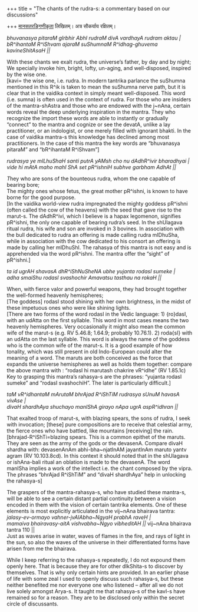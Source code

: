 +++
title = "The chants of the rudra-s: a commentary based on our discussions"

+++
[मानसतरङ्गिणीकृता](https://manasataramgini.wordpress.com/) लिखितम्। अत्र सौकर्याय रक्षितम्।

*bhuvanasya pitaraM gIrbhir AbhI rudraM divA vardhayA rudram aktau |  
bR^ihantaM R^iShvam ajaraM suShumnaM R^idhag-ghuvema kavineShitAsaH ||*

With these chants we exalt rudra, the universe’s father, by day and by
night;  
We specially invoke him, bright, lofty, un-aging, and well-disposed,
inspired by the wise one.  
\[kavi= the wise one, i.e. rudra. In modern tantrika parlance the
suShumna mentioned in this R^ik is taken to mean the suShumna nerve
path, but it is clear that in the vaidika context in simply meant
well-disposed. This word (i.e. sumna) is often used in the context of
rudra. For those who are insiders of the mantra-shAstra and those who
are endowed with the j\~nAna, certain words reveal the deep underlying
inspiration in the mantra. They who recognize the import these words are
able to instantly or gradually “connect” to the mantra and cognize or
see the devatA, unlike a lay practitioner, or an indologist, or one
merely filled with ignorant bhakti. In the case of vaidika mantra-s this
knowledge has declined among most practitioners. In the case of this
mantra the key words are “bhuvanasya pitaraM” and “bR^ihantaM
R^iShvam”\]

*rudrasya ye mILhuShaH santi putrA yAMsh cho nu dAdhR^ivir bharadhyai
|  
vide hi mAtA maho mahI ShA set pR^ishniH subhve garbham AdhAt ||*

*T*hey who are sons of the bounteous rudra, whom the one capable of
bearing bore;  
The mighty ones whose fetus, the great mother pR^ishni, is known to have
borne for the good purpose.  
\[In the vaidika world-view rudra impregnated the mighty goddess
pR^ishni (often called the cow of the heavens) with the seed that gave
rise to the marut-s. The dAdhR^ivi, which I believe is a hapax
legomenon, signifies pR^ishni, the only one capable of bearing rudra’s
seed. In the shUlagava ritual rudra, his wife and son are invoked in 3
bovines. In association with the bull dedicated to rudra an offering is
made calling rudra mIDhuSha, while in association with the cow dedicated
to his consort an offering is made by calling her mIDhuShI. The rahasya
of this mantra is not easy and is apprehended via the word pR^ishni. The
mantra offer the “sight” of pR^ishni.\]

*ta id ugrAH shavasA dhR^iShNuSheNA ubhe yujanta rodasI sumeke |  
adha smaiShu rodasI svashochir Amavatsu tasthau na rokaH ||*

When, with fierce valor and powerful weapons, they had brought together
the well-formed heavenly hemispheres;  
\[The goddess\] rodasI stood shining with her own brightness, in the
midst of these impetuous ones who were like shining lights.  
\[There are two forms of the word rodasI in the Vedic language: 1)
{ro}dasI, with an udAtta on the first syllable. This word in most cases
means the two heavenly hemispheres. Very occasionally it might also mean
the common wife of the marut-s (e.g. RV 5.46.8; 1.64.9; probably
10.76.1). 2) roda{sI} with an udAtta on the last syllable. This word is
always the name of the goddess who is the common wife of the marut-s. It
is a good example of how tonality, which was still present in old
Indo-European could alter the meaning of a word. The maruts are both
conceived as the force that expands the universe hemispheres as well as
holds them together: compare the above mantra with : “rodasI hi marutash
chakrire vR^idhe” (RV 1.85.1c) Key to grasping this mantra’s rahasya-s
are the phrases: “yujanta rodasI sumeke” and “rodasI svashochiH”. The
later is particularly difficult.\]

*taM vR^idhantaM mArutaM bhrAjad R^iShTiM rudrasya sUnuM havasA vivAse
|  
divaH shardhAya shuchayo manIShA girayo nApa ugrA aspR^idhran ||*

That exalted troop of marut-s, with blazing spears, the sons of rudra, I
seek with invocation; \[these\] pure compositions are to receive that
celestial army, the fierce ones who have battled, like mountains
\[receiving\] the rain.  
\[bhrajad-R^iShTi=blazing spears. This is a common epithet of the
maruts. They are seen as the army of the gods or the devasenA. Compare
divaH shardha with: devasenAnAm abhi-bha\~njatInAM jayantInAm maruto
yantv agram (RV 10.103.8cd). In this context it should noted that in the
shUlagava or ishAna-bali ritual an oblation is made to the devasenA. The
word manISha implies a work of the intellect i.e. the chant composed by
the vipra. The phrases “bhrAjad R^iShTiM” and “divaH shardhAya” help in
unlocking the rahasya-s\]

The graspers of the mantra-rahasya-s, who have studied these mantra-s,
will be able to see a certain distant partial continuity between a
vision encoded in them with the vision of certain tantrika elements. One
of these elements is most explicitly articulated in the vij\~nAna
bhairava tantra:  
*jalasy-ev-ormayo vahner-jvAlAbha\~NgyaH prabhA raveH |  
mamaiva bhairavasy-aitA vishvabha\~Ngyo vibheditAH ||* vij\~nAna
bhairava tantra 110 ||  
Just as waves arise in water, waves of flames in the fire, and rays of
light in the sun, so also the waves of the universe in their
differentiated forms have arisen from me the bhairava.

While I keep referring to the rahasya-s repeatedly, I do not expound
them openly here. That is because they are for other dIkShita-s to
discover by themselves. That is why only certain hints are provided. In
an earlier phase of life with some zeal I used to openly discuss such
rahasya-s, but these neither benefited me nor everyone one who listened
– after all we do not live solely amongst Arya-s. It taught me that
rahasya-s of the kavI-s have remained so for a reason. They are to be
disclosed only within the secret circle of discussants.
